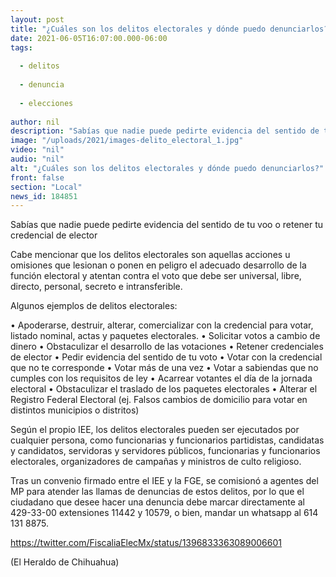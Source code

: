 ```yaml
---
layout: post
title: "¿Cuáles son los delitos electorales y dónde puedo denunciarlos?"
date: 2021-06-05T16:07:00.000-06:00
tags:
  
  - delitos
  
  - denuncia
  
  - elecciones
  
author: nil
description: "Sabías que nadie puede pedirte evidencia del sentido de tu voo o retener tu credencial de elector"
image: "/uploads/2021/images-delito_electoral_1.jpg"
video: "nil"
audio: "nil"
alt: "¿Cuáles son los delitos electorales y dónde puedo denunciarlos?"
front: false
section: "Local"
news_id: 184851
---
```


Sabías que nadie puede pedirte evidencia del sentido de tu voo o retener tu credencial de elector

Cabe mencionar que los delitos electorales son aquellas acciones u omisiones que lesionan o ponen en peligro el adecuado desarrollo de la función electoral y atentan contra el voto que debe ser universal, libre, directo, personal, secreto e intransferible.

Algunos ejemplos de delitos electorales:

• Apoderarse, destruir, alterar, comercializar con la credencial para votar, listado nominal, actas y paquetes electorales.
• Solicitar votos a cambio de dinero
• Obstaculizar el desarrollo de las votaciones
• Retener credenciales de elector
• Pedir evidencia del sentido de tu voto
• Votar con la credencial que no te corresponde
• Votar más de una vez
• Votar a sabiendas que no cumples con los requisitos de ley
• Acarrear votantes el día de la jornada electoral
• Obstaculizar el traslado de los paquetes electorales
• Alterar el Registro Federal Electoral (ej. Falsos cambios de domicilio para votar en distintos municipios o distritos)

Según el propio IEE, los delitos electorales pueden ser ejecutados por cualquier persona, como funcionarias y funcionarios partidistas, candidatas y candidatos, servidoras y servidores públicos, funcionarias y funcionarios electorales, organizadores de campañas y ministros de culto religioso.

Tras un convenio firmado entre el IEE y la FGE, se comisionó a agentes del MP para atender las llamas de denuncias de estos delitos, por lo que el ciudadano que desee hacer una denuncia debe marcar directamente al 429-33-00 extensiones 11442 y 10579, o bien, mandar un whatsapp al 614 131 8875.

https://twitter.com/FiscaliaElecMx/status/1396833363089006601

(El Heraldo de Chihuahua)